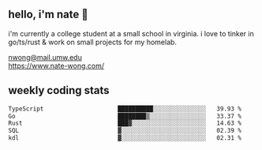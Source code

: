 ## hello, i'm nate 👋
i'm currently a college student at a small school in virginia. i love to tinker in go/ts/rust & work on small projects for my homelab.

nwong@mail.umw.edu <br/>
https://www.nate-wong.com/

## weekly coding stats
<!--START_SECTION:waka-->

```txt
TypeScript                     ██████████░░░░░░░░░░░░░░░   39.93 %
Go                             ████████▒░░░░░░░░░░░░░░░░   33.37 %
Rust                           ███▓░░░░░░░░░░░░░░░░░░░░░   14.63 %
SQL                            ▓░░░░░░░░░░░░░░░░░░░░░░░░   02.39 %
kdl                            ▓░░░░░░░░░░░░░░░░░░░░░░░░   02.31 %
```

<!--END_SECTION:waka-->
